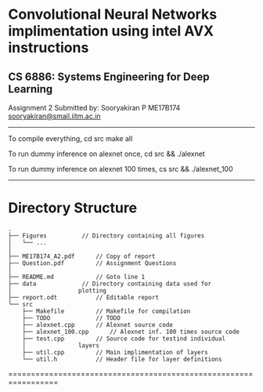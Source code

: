 # Convolutional Neural Networks implimentation using intel AVX instructions

## CS 6886: Systems Engineering for Deep Learning	

Assignment 2
Submitted by: Sooryakiran P
	      ME17B174
	      sooryakiran@smail.iitm.ac.in

-----------------------------------------------------------------

To compile everything,
    cd src
    make all

To run dummy inference on alexnet once,
    cd src && ./alexnet

To run dummy inference on alexnet 100 times,
    cs src && ./alexnet_100

-----------------------------------------------------------------

Directory Structure
===================

```
.
├── Figures		     // Directory containing all figures
│   └── ...	
│	
├── ME17B174_A2.pdf	     // Copy of report
├── Question.pdf	     // Assignment Questions
│
├── README.md		     // Goto line 1
├── data		     // Directory containing data used for
│			        plotting
├── report.odt		     // Editable report
└── src
    ├── Makefile	     // Makefile for compilation
    ├── TODO		     // TODO
    ├── alexnet.cpp	     // Alexnet source code
    ├── alexnet_100.cpp	     // Alexnet inf. 100 times source code
    ├── test.cpp	     // Source code for testind individual
    │				layers
    ├── util.cpp	     // Main implimentation of layers
    └── util.h		     // Header file for layer definitions
```
=================================================================

